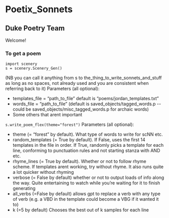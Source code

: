 # Poetix_Sonnets

## Duke Poetry Team

Welcome!

### To get a poem

```
import scenery
s = scenery.Scenery_Gen()
```
(NB you can call it anything from s to the_thing_to_write_sonnets_and_stuff as long as no spaces, not already used and you are consistent when referring back to it)
Parameters (all optional):
- templates_file = “path_to_file” default is “poems/jordan_templates.txt”
- words_file = “path_to_file” (default is saved_objects/tagged_words.p -- could be saved_objects/misc_tagged_words.p for archaic words)
- Some others that arent important

`s.write_poem_flex(theme="forest")`
Parameters (all optional):
- theme (= “forest” by default). What type of words to write for scNN etc.
- random_templates (= True by default). If False, uses the first 14 templates in the file in order. If True, randomly picks a template for each line, conforming to punctuation rules and not starting stanza with AND etc.
- rhyme_lines (= True by default). Whether or not to follow rhyme scheme. If templates arent working, try without rhyme. It also runs quite a lot quicker without rhyming
- verbose (= False by default) whether or not to output loads of info along the way. Quite entertaining to watch while you’re waiting for it to finish generating
- all_verbs (=False by default) allows gpt to replace a verb with any type of verb (e.g. a VBD in the template could become a VBG if it wanted it to)
- k (=5 by default) Chooses the best out of k samples for each line


